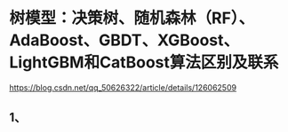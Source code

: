 # 树模型：决策树、随机森林（RF）、AdaBoost、GBDT、XGBoost、LightGBM和CatBoost算法区别及联系
https://blog.csdn.net/qq_50626322/article/details/126062509

## 1、






